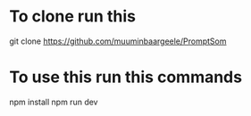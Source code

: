 # To clone run this

git clone https://github.com/muuminbaargeele/PromptSom

# To use this run this commands

npm install
npm run dev
